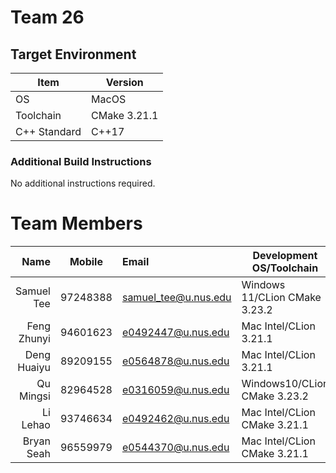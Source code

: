 # Team 26

## Target Environment

Item | Version
-|-
OS | MacOS
Toolchain | CMake 3.21.1
C++ Standard | C++17

### Additional Build Instructions

No additional instructions required.

# Team Members

Name | Mobile | Email | Development OS/Toolchain
-:|:-:|:-|-|
Samuel Tee | 97248388 | samuel_tee@u.nus.edu | Windows 11/CLion CMake 3.23.2
Feng Zhunyi| 94601623 | e0492447@u.nus.edu   | Mac Intel/CLion 3.21.1
Deng Huaiyu| 89209155 | e0564878@u.nus.edu   | Mac Intel/CLion 3.21.1
Qu Mingsi | 82964528 | e0316059@u.nus.edu   | Windows10/CLion CMake 3.23.2
Li Lehao | 93746634 | e0492462@u.nus.edu | Mac Intel/CLion CMake 3.21.1
Bryan Seah | 96559979 | e0544370@u.nus.edu | Mac Intel/CLion CMake 3.21.1
